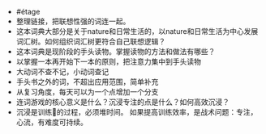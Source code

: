 - #étage
- 整理链接，把联想性强的词连一起。
- 这本词典大部分是关于nature和日常生活的，以nature和日常生活为中心发展词汇树。如何组织词汇树更符合自己联想逻辑？
- 这本词典是现阶段的手头读物。掌握读物的方法和做法有哪些？
- 以掌握一本再开始下一本的原则，把注意力集中到手头读物
- 大动词不查不记，小动词查记
- 手头书之外的词，不超出应用范围，简单补充
- 从复习角度，每天可以为一个点增加一个分支
- 连词游戏的核心意义是什么？沉浸专注的点是什么？如何高效沉浸？
- 沉浸是训练🧠的过程，必须堆时间。
  如果提高训练效率，是战术问题：专注，心流，有难度可持续。